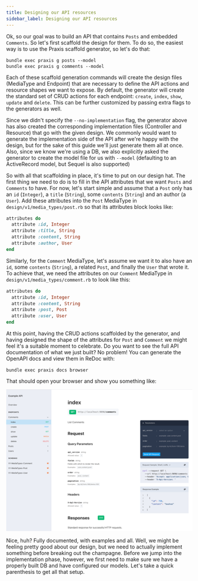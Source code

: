```yaml
---
title: Designing our API resources
sidebar_label: Designing our API resources
---
```


Ok, so our goal was to build an API that contains `Posts` and embedded `Comments`. So let's first scaffold the design for them. To do so, the easiest way is to use the Praxis scaffold generator, so let's do that:

```shell
bundle exec praxis g posts --model
bundle exec praxis g comments --model
```

Each of these scaffold generation commands will create the design files (MediaType and Endpoint) that are necessary to define the API actions and resource shapes we want to expose. By default, the generator will create the standard set of CRUD actions for each endpoint: `create`, `index`, `show`, `update` and `delete`. This can be further customized by passing extra flags to the generators as well.

Since we didn't specify the `--no-implementation` flag, the generator above has also created the corresponding implementation files (Controller and Resource) that go with the given design. We commonly would want to generate the implementation side of the API after we're happy with the design, but for the sake of this guide we'll just generate them all at once. Also, since we know we're using a DB, we also explicitly asked the generator to create the model file for us with `--model` (defaulting to an ActiveRecord model, but Sequel is also supported)

So with all that scaffolding in place, it's time to put on our design hat. The first thing we need to do is to fill in the API attributes that we want `Posts` and `Comments` to have. For now, let's start simple and assume that a `Post` only has an `id` (`Integer`), a `title` (`String`), some `contents` (`String`) and an author (a `User`). Add these attributes into the `Post` MediaType in `design/v1/media_types/post.rb` so that its attributes block looks like:

```ruby
attributes do
  attribute :id, Integer
  attribute :title, String
  attribute :content, String
  attribute :author, User
end
```

Similarly, for the `Comment` MediaType, let's assume we want it to also have an `id`, some `contents` (`String`), a related `Post`, and finally the `User` that wrote it. To achieve that, we need the attributes on our `Comment` MediaType in  `design/v1/media_types/comment.rb` to look like this:

```ruby
attributes do
  attribute :id, Integer
  attribute :content, String
  attribute :post, Post
  attribute :user, User
end
```

At this point, having the CRUD actions scaffolded by the generator, and having designed the shape of the attributes for `Post` and `Comment` we might feel it's a suitable moment to celebrate. Do you want to see the full API documentation of what we just built? No problem! You can generate the OpenAPI docs and view them in ReDoc with:

```shell
bundle exec praxis docs browser
```

That should open your browser and show you something like:

![Docusaurus](/img/first-api-doc-browser.png)

Nice, huh? Fully documented, with examples and all. Well, we might be feeling pretty good about our design, but we need to actually implement something before breaking out the champagne. Before we jump into the implementation phase, however, we first need to make sure we have a properly built DB and have configured our models. Let's take a quick parenthesis to get all that setup.

